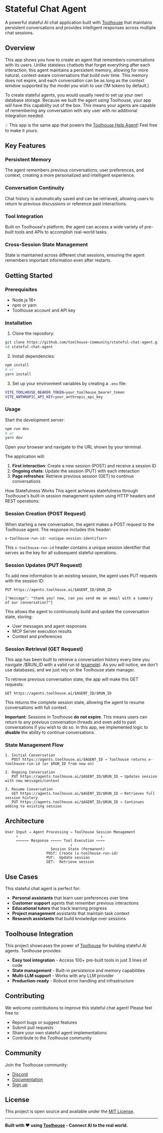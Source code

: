 # Stateful Chat Agent

A powerful stateful AI chat application built with [Toolhouse](https://toolhouse.ai) that maintains persistent conversations and provides intelligent responses across multiple chat sessions.

## Overview

This app shows you how to create an agent that remembers conversations with its users. Unlike stateless chatbots that forget everything after each interaction, this agent maintains a persistent memory, allowing for more natural, context-aware conversations that build over time. This memory does not expire, and each conversation can be as long as the context window supported by the model you wish to use (1M tokens by default.)

To create stateful agents, you would usually need to set up your own database storage. Because we built the agent using Toolhouse, your app will have this capability out of the box. This means your agents are capable of remembering any conversation with any user with no additional integration needed.

💡 This app is the same app that powers the [Toolhouse Help Agent](https://help.toolhouse.ai)! Feel free to make it yours.

## Key Features

### Persistent Memory
The agent remembers previous conversations, user preferences, and context, creating a more personalized and intelligent experience.

### Conversation Continuity  
Chat history is automatically saved and can be retrieved, allowing users to return to previous discussions or reference past interactions.

### Tool Integration
Built on Toolhouse's platform, the agent can access a wide variety of pre-built tools and APIs to accomplish real-world tasks.

### Cross-Session State Management
State is maintained across different chat sessions, ensuring the agent remembers important information even after restarts.

## Getting Started

### Prerequisites

- Node.js 16+
- npm or yarn
- Toolhouse account and API key

### Installation

1. Clone the repository:
```bash
git clone https://github.com/toolhouse-community/stateful-chat-agent.git
cd stateful-chat-agent
```

2. Install dependencies:
```bash
npm install
# or
yarn install
```

3. Set up your environment variables by creating a `.env` file:
```bash
VITE_TOOLHOUSE_BEARER_TOKEN=your_toolhouse_bearer_token
VITE_ANTHROPIC_API_KEY=your_anthropic_api_key
```

### Usage

Start the development server:
```bash
npm run dev
# or
yarn dev
```

Open your browser and navigate to the URL shown by your terminal.

The application will:
1. **First interaction**: Create a new session (POST) and receive a session ID
2. **Ongoing chats**: Update the session (PUT) with each interaction
3. **Page refreshes**: Retrieve previous session (GET) to continue conversations


How Statefulness Works
This agent achieves statefulness through Toolhouse's built-in session management system using HTTP headers and REST operations:

### Session Creation (POST Request)
When starting a new conversation, the agent makes a POST request to the Toolhouse agent. The response includes this header:
```
x-toolhouse-run-id: <unique-session-identifier>
```
This `x-toolhouse-run-id` header contains a unique session identifier that serves as the key for all subsequent stateful operations.

### Session Updates (PUT Request)
To add new information to an existing session, the agent uses PUT requests with the session ID:
```http
PUT https://agents.toolhouse.ai/$AGENT_ID/$RUN_ID

{"message": "thank you! now, can you send me an email with a summary of our conversation?"}
```
This allows the agent to continuously build and update the conversation state, storing:
- User messages and agent responses
- MCP Server execution results
- Context and preferences

### Session Retrieval (GET Request)
This app has been built to retrieve a conversation history every time you navigate /$RUN_ID with a valid run id ([example](https://help.toolhouse.ai/16ac69eb-130e-45b7-bbe3-927a13d79350)). As you will notice, we don't use databases, and we just rely on the Toolhouse state manager.

To retrieve previous conversation state, the app will make this GET requests:
```http
GET https://agents.toolhouse.ai/$AGENT_ID/$RUN_ID
```
This returns the complete session state, allowing the agent to resume conversations with full context.

**Important**: Sessions in Toolhouse **do not expire**. This means users can return to any previous conversation threads and even add to past conversations if you wish to do so. In this app, we implemented logic to **disable** the ability to continue conversations.

### State Management Flow
```
1. Initial Conversation
   POST https://agents.toolhouse.ai/$AGENT_ID → Toolhouse returns x-toolhouse-run-id (or $RUN_ID from now on)

2. Ongoing Conversation  
   PUT https://agents.toolhouse.ai/$AGENT_ID/$RUN_ID → Updates session with new messages/context
   
3. Resume Conversation
   GET https://agents.toolhouse.ai/$AGENT_ID/$RUN_ID → Retrieves full session history
   PUT https://agents.toolhouse.ai/$AGENT_ID/$RUN_ID → Continues adding to existing session
```

## Architecture

```
User Input → Agent Processing → Toolhouse Session Management
     ↑                                      ↓
     ←←←←←← Response ←←←←← Tool Execution ←←←←
                              ↓
                     Session State (Permanent)
                   POST: Create (x-toolhouse-run-id)
                   PUT:  Update session
                   GET:  Retrieve session
```

## Use Cases

This stateful chat agent is perfect for:

- **Personal assistants** that learn user preferences over time
- **Customer support** agents that remember previous interactions
- **Educational tutors** that track learning progress
- **Project management** assistants that maintain task context
- **Research assistants** that build knowledge over sessions

## Toolhouse Integration

This project showcases the power of [Toolhouse](https://toolhouse.ai) for building stateful AI agents. Toolhouse provides:

- **Easy tool integration** - Access 100+ pre-built tools in just 3 lines of code
- **State management** - Built-in persistence and memory capabilities  
- **Multi-LLM support** - Works with any LLM provider
- **Production-ready** - Robust error handling and infrastructure

## Contributing

We welcome contributions to improve this stateful chat agent! Please feel free to:

- Report bugs or suggest features
- Submit pull requests
- Share your own stateful agent implementations
- Contribute to the Toolhouse community

## Community

Join the Toolhouse community:
- [Discord](https://discord.toolhouse.ai)
- [Documentation](https://help.toolhouse.ai)
- [Sign up](https://join.toolhouse.ai)

## License

This project is open source and available under the [MIT License](LICENSE).

---

**Built with ❤️ using [Toolhouse](https://toolhouse.ai) - Connect AI to the real world.**
